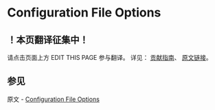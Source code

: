 # Configuration File Options

## ！本页翻译征集中！

请点击页面上方 EDIT THIS PAGE 参与翻译。
详见：
[贡献指南]( https://github.com/JinMuInfo/MongoDB-Manual-zh/blob/master/CONTRIBUTING.md )、
[原文链接](  https://docs.mongodb.com/manual/reference/configuration-options/  )。

## 参见

原文 - [Configuration File Options]( https://docs.mongodb.com/manual/reference/configuration-options/ )

